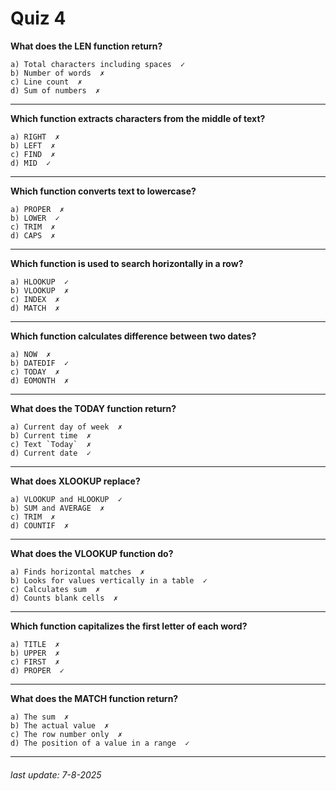 # Quiz 4
**What does the LEN function return?**
```
a) Total characters including spaces  ✓
b) Number of words  ✗
c) Line count  ✗
d) Sum of numbers  ✗
```
---
**Which function extracts characters from the middle of text?**
```
a) RIGHT  ✗
b) LEFT  ✗
c) FIND  ✗
d) MID  ✓
```
---
**Which function converts text to lowercase?**
```
a) PROPER  ✗
b) LOWER  ✓
c) TRIM  ✗
d) CAPS  ✗
```
---
**Which function is used to search horizontally in a row?**
```
a) HLOOKUP  ✓
b) VLOOKUP  ✗
c) INDEX  ✗
d) MATCH  ✗
```
---
**Which function calculates difference between two dates?**
```
a) NOW  ✗
b) DATEDIF  ✓
c) TODAY  ✗
d) EOMONTH  ✗
```
---
**What does the TODAY function return?**
```
a) Current day of week  ✗
b) Current time  ✗
c) Text `Today`  ✗
d) Current date  ✓
```
---
**What does XLOOKUP replace?**
```
a) VLOOKUP and HLOOKUP  ✓
b) SUM and AVERAGE  ✗
c) TRIM  ✗
d) COUNTIF  ✗
```
---
**What does the VLOOKUP function do?**
```
a) Finds horizontal matches  ✗
b) Looks for values vertically in a table  ✓
c) Calculates sum  ✗
d) Counts blank cells  ✗
```
---
**Which function capitalizes the first letter of each word?**
```
a) TITLE  ✗
b) UPPER  ✗
c) FIRST  ✗
d) PROPER  ✓
```
---
**What does the MATCH function return?**
```
a) The sum  ✗
b) The actual value  ✗
c) The row number only  ✗
d) The position of a value in a range  ✓
```
---
###### last update: 7-8-2025